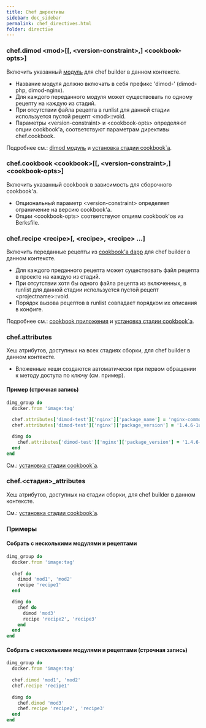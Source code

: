 ```yaml
---
title: Chef директивы
sidebar: doc_sidebar
permalink: chef_directives.html
folder: directive
---
```


### chef.dimod \<mod\>[[, \<version-constraint\>,] \<cookbook-opts\>]
Включить указанный [модуль](definitions.html#dimod) для chef builder в данном контексте.

* Название модуля должно включать в себя префикс 'dimod-' (dimod-php, dimod-nginx).
* Для каждого переданного модуля может существовать по одному рецепту на каждую из стадий.
* При отсутствии файла рецепта в runlist для данной стадии используется пустой рецепт \<mod\>::void.
* Параметры \<version-constraint\> и \<cookbook-opts\> определяют опции cookbook'а, соответствуют параметрам директивы chef.cookbook.

Подробнее см.: [dimod модуль](definitions.html#dimod) и [установка стадии cookbook\`а](definitions.html#установка-стадии-cookbook-а).

### chef.cookbook \<cookbook\>[[, \<version-constraint\>,] \<cookbook-opts\>]
Включить указанный cookbook в зависимость для сборочного cookbook'а.

* Опциональный параметр \<version-constraint\> определяет ограничение на версию cookbook'а.
* Опции \<cookbook-opts\> соответствуют опциям cookbook'ов из Berksfile.

### chef.recipe \<recipe\>[, \<recipe\>, \<recipe\> ...]
Включить переданные рецепты из [cookbook'а dapp](definitions.html#cookbook-dapp) для chef builder в данном контексте.

* Для каждого преданного рецепта может существовать файл рецепта в проекте на каждую из стадий.
* При отсутствии хотя бы одного файла рецепта из включенных, в runlist для данной стадии используется пустой рецепт \<projectname\>::void.
* Порядок вызова рецептов в runlist совпадает порядком их описания в конфиге.

Подробнее см.: [cookbook приложения](definitions.html#cookbook-приложения) и [установка стадии cookbook\`а](definitions.html#установка-стадии-cookbook-а).

### chef.attributes
Хеш атрибутов, доступных на всех стадиях сборки, для chef builder в данном контексте.

* Вложенные хеши создаются автоматически при первом обращении к методу доступа по ключу (см. пример).

#### Пример (строчная запись)

```ruby
dimg_group do
  docker.from 'image:tag'
  
  chef.attributes['dimod-test']['nginx']['package_name'] = 'nginx-common'
  chef.attributes['dimod-test']['nginx']['package_version'] = '1.4.6-1ubuntu3.5'

  dimg do
    chef.attributes['dimod-test']['nginx']['package_version'] = '1.4.6-1ubuntu3'
  end
end
```

См.: [установка стадии cookbook\`а](definitions.html#установка-стадии-cookbook-а).

### chef.\<стадия\>_attributes
Хеш атрибутов, доступных на стадии сборки, для chef builder в данном контексте.

См.: [установка стадии cookbook\`а](definitions.html#установка-стадии-cookbook-а).

### Примеры

#### Собрать с несколькими модулями и рецептами

```ruby
dimg_group do
  docker.from 'image:tag'
  
  chef do
    dimod 'mod1', 'mod2'
    recipe 'recipe1'
  end 

  dimg do
    chef do
      dimod 'mod3'
      recipe 'recipe2', 'recipe3'
    end 
  end
end
```

#### Собрать с несколькими модулями и рецептами (строчная запись)

```ruby
dimg_group do
  docker.from 'image:tag'
  
  chef.dimod 'mod1', 'mod2'
  chef.recipe 'recipe1'
  
  dimg do
    chef.dimod 'mod3'
    chef.recipe 'recipe2', 'recipe3'
  end
end
```
